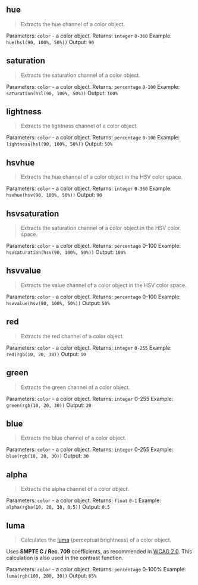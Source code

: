 <a id="hue"></a>
## hue

> Extracts the hue channel of a color object.

Parameters: `color` - a color object.
Returns: `integer` `0-360`
Example: `hue(hsl(90, 100%, 50%))`
Output: `90`


<a id="saturation"></a>
## saturation

> Extracts the saturation channel of a color object.

Parameters: `color` - a color object.
Returns: `percentage` `0-100`
Example: `saturation(hsl(90, 100%, 50%))`
Output: `100%`


<a id="lightness"></a>
## lightness

> Extracts the lightness channel of a color object.

Parameters: `color` - a color object.
Returns: `percentage` `0-100`
Example: `lightness(hsl(90, 100%, 50%))`
Output: `50%`


<a id="hsvhue"></a>
## hsvhue

> Extracts the hue channel of a color object in the HSV color space.

Parameters: `color` - a color object.
Returns: `integer` `0-360`
Example: `hsvhue(hsv(90, 100%, 50%))`
Output: `90`


<a id="hsvsaturation"></a>
## hsvsaturation

> Extracts the saturation channel of a color object in the HSV color space.

Parameters: `color` - a color object.
Returns: `percentage` 0-100
Example: `hsvsaturation(hsv(90, 100%, 50%))`
Output: `100%`


<a id="hsvvalue"></a>
## hsvvalue

> Extracts the value channel of a color object in the HSV color space.

Parameters: `color` - a color object.
Returns: `percentage` 0-100
Example: `hsvvalue(hsv(90, 100%, 50%))`
Output: `50%`


<a id="red"></a>
## red

> Extracts the red channel of a color object.

Parameters: `color` - a color object.
Returns: `integer` `0-255`
Example: `red(rgb(10, 20, 30))`
Output: `10`


<a id="green"></a>
## green

> Extracts the green channel of a color object.

Parameters: `color` - a color object.
Returns: `integer` 0-255
Example: `green(rgb(10, 20, 30))`
Output: `20`


<a id="blue"></a>
## blue

> Extracts the blue channel of a color object.

Parameters: `color` - a color object.
Returns: `integer` 0-255
Example: `blue(rgb(10, 20, 30))`
Output: `30`


<a id="alpha"></a>
## alpha

> Extracts the alpha channel of a color object.

Parameters: `color` - a color object.
Returns: `float` `0-1`
Example: `alpha(rgba(10, 20, 30, 0.5))`
Output: `0.5`


<a id="luma"></a>
## luma

> Calculates the [luma](http://en.wikipedia.org/wiki/Luma_(video)) (perceptual brightness) of a color object.

Uses **SMPTE C / Rec. 709** coefficients, as recommended in [WCAG 2.0](http://www.w3.org/TR/2008/REC-WCAG20-20081211/#relativeluminancedef). This calculation is also used in the contrast function.

Parameters: `color` - a color object.
Returns: `percentage` 0-100%
Example: `luma(rgb(100, 200, 30))`
Output: `65%`
